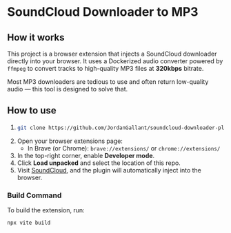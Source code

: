 # SoundCloud Downloader to MP3

## How it works

This project is a browser extension that injects a SoundCloud downloader directly into your browser. It uses a Dockerized audio converter powered by `ffmpeg` to convert tracks to high-quality MP3 files at **320kbps** bitrate.

Most MP3 downloaders are tedious to use and often return low-quality audio — this tool is designed to solve that.

## How to use

1. ```bash
   git clone https://github.com/JordanGallant/soundcloud-downloader-plugin.git
   ```
2. Open your browser extensions page:
   - In Brave (or Chrome): `brave://extensions/` or `chrome://extensions/`
3. In the top-right corner, enable **Developer mode**.
4. Click **Load unpacked** and select the location of this repo.
5. Visit [SoundCloud](https://soundcloud.com), and the plugin will automatically inject into the browser.

### Build Command

To build the extension, run:

```bash
npx vite build
